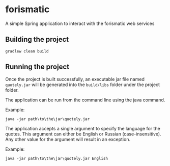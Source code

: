 # forismatic
A simple Spring application to interact with the forismatic web services

## Building the project
```aidl
gradlew clean build
```

## Running the project
Once the project is built successfully, an executable jar file named `quotely.jar` will be generated into the `build/libs` folder under the project folder.

The application can be run from the command line using the java command.

Example:
```aidl
java -jar path\to\the\jar\quotely.jar
```

The application accepts a single argument to specify the language for the quotes. This argument can either be English or Russian (case-insensitive).
Any other value for the argument will result in an exception.

Example:
```aidl
java -jar path\to\the\jar\quotely.jar English
```